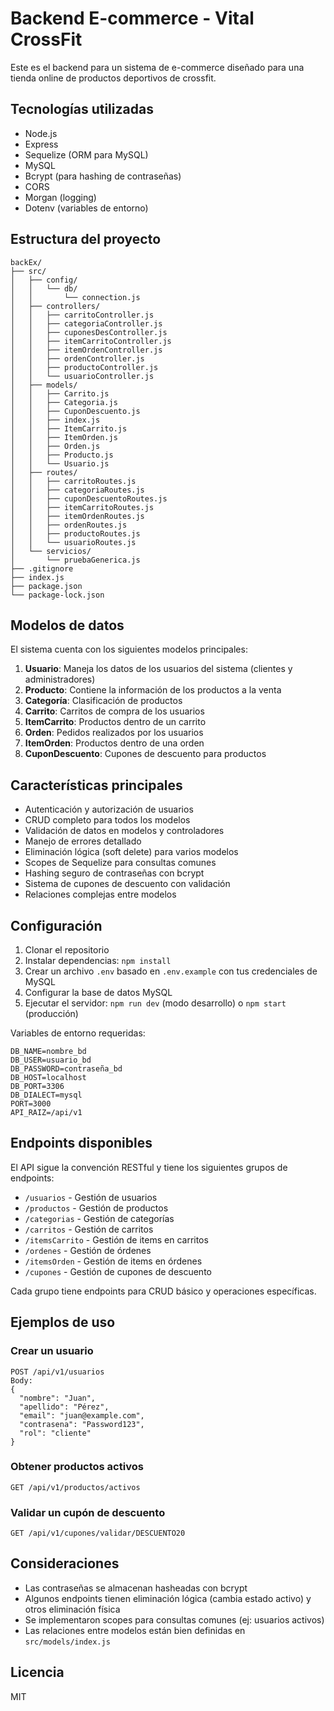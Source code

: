 # Backend E-commerce - Vital CrossFit

Este es el backend para un sistema de e-commerce diseñado para una tienda online de productos deportivos de crossfit.

## Tecnologías utilizadas

- Node.js
- Express
- Sequelize (ORM para MySQL)
- MySQL
- Bcrypt (para hashing de contraseñas)
- CORS
- Morgan (logging)
- Dotenv (variables de entorno)

## Estructura del proyecto

```
backEx/
├── src/
│   ├── config/
│   │   └── db/
│   │       └── connection.js
│   ├── controllers/
│   │   ├── carritoController.js
│   │   ├── categoriaController.js
│   │   ├── cuponesDesController.js
│   │   ├── itemCarritoController.js
│   │   ├── itemOrdenController.js
│   │   ├── ordenController.js
│   │   ├── productoController.js
│   │   └── usuarioController.js
│   ├── models/
│   │   ├── Carrito.js
│   │   ├── Categoria.js
│   │   ├── CuponDescuento.js
│   │   ├── index.js
│   │   ├── ItemCarrito.js
│   │   ├── ItemOrden.js
│   │   ├── Orden.js
│   │   ├── Producto.js
│   │   └── Usuario.js
│   ├── routes/
│   │   ├── carritoRoutes.js
│   │   ├── categoriaRoutes.js
│   │   ├── cuponDescuentoRoutes.js
│   │   ├── itemCarritoRoutes.js
│   │   ├── itemOrdenRoutes.js
│   │   ├── ordenRoutes.js
│   │   ├── productoRoutes.js
│   │   └── usuarioRoutes.js
│   └── servicios/
│       └── pruebaGenerica.js
├── .gitignore
├── index.js
├── package.json
└── package-lock.json
```

## Modelos de datos

El sistema cuenta con los siguientes modelos principales:

1. **Usuario**: Maneja los datos de los usuarios del sistema (clientes y administradores)
2. **Producto**: Contiene la información de los productos a la venta
3. **Categoría**: Clasificación de productos
4. **Carrito**: Carritos de compra de los usuarios
5. **ItemCarrito**: Productos dentro de un carrito
6. **Orden**: Pedidos realizados por los usuarios
7. **ItemOrden**: Productos dentro de una orden
8. **CuponDescuento**: Cupones de descuento para productos

## Características principales

- Autenticación y autorización de usuarios
- CRUD completo para todos los modelos
- Validación de datos en modelos y controladores
- Manejo de errores detallado
- Eliminación lógica (soft delete) para varios modelos
- Scopes de Sequelize para consultas comunes
- Hashing seguro de contraseñas con bcrypt
- Sistema de cupones de descuento con validación
- Relaciones complejas entre modelos

## Configuración

1. Clonar el repositorio
2. Instalar dependencias: `npm install`
3. Crear un archivo `.env` basado en `.env.example` con tus credenciales de MySQL
4. Configurar la base de datos MySQL
5. Ejecutar el servidor: `npm run dev` (modo desarrollo) o `npm start` (producción)

Variables de entorno requeridas:

```
DB_NAME=nombre_bd
DB_USER=usuario_bd
DB_PASSWORD=contraseña_bd
DB_HOST=localhost
DB_PORT=3306
DB_DIALECT=mysql
PORT=3000
API_RAIZ=/api/v1
```

## Endpoints disponibles

El API sigue la convención RESTful y tiene los siguientes grupos de endpoints:

- `/usuarios` - Gestión de usuarios
- `/productos` - Gestión de productos
- `/categorias` - Gestión de categorías
- `/carritos` - Gestión de carritos
- `/itemsCarrito` - Gestión de items en carritos
- `/ordenes` - Gestión de órdenes
- `/itemsOrden` - Gestión de items en órdenes
- `/cupones` - Gestión de cupones de descuento

Cada grupo tiene endpoints para CRUD básico y operaciones específicas.

## Ejemplos de uso

### Crear un usuario

```
POST /api/v1/usuarios
Body:
{
  "nombre": "Juan",
  "apellido": "Pérez",
  "email": "juan@example.com",
  "contrasena": "Password123",
  "rol": "cliente"
}
```

### Obtener productos activos

```
GET /api/v1/productos/activos
```

### Validar un cupón de descuento

```
GET /api/v1/cupones/validar/DESCUENTO20
```

## Consideraciones

- Las contraseñas se almacenan hasheadas con bcrypt
- Algunos endpoints tienen eliminación lógica (cambia estado activo) y otros eliminación física
- Se implementaron scopes para consultas comunes (ej: usuarios activos)
- Las relaciones entre modelos están bien definidas en `src/models/index.js`

## Licencia

MIT
